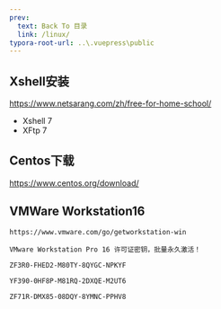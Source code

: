 ```yaml
---
prev:
  text: Back To 目录
  link: /linux/
typora-root-url: ..\.vuepress\public
---
```




## Xshell安装

https://www.netsarang.com/zh/free-for-home-school/

- Xshell 7
- XFtp 7 

## Centos下载

https://www.centos.org/download/



## VMWare Workstation16

```
https://www.vmware.com/go/getworkstation-win

VMware Workstation Pro 16 许可证密钥，批量永久激活！

ZF3R0-FHED2-M80TY-8QYGC-NPKYF

YF390-0HF8P-M81RQ-2DXQE-M2UT6

ZF71R-DMX85-08DQY-8YMNC-PPHV8 
```

